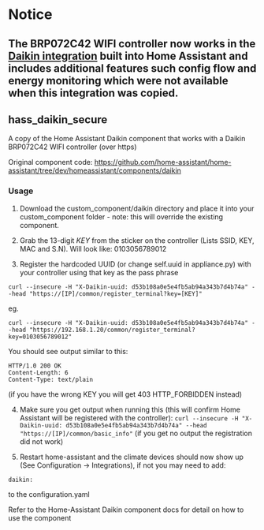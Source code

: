 
# Notice
The BRP072C42 WIFI controller now works in the [Daikin integration](https://www.home-assistant.io/integrations/daikin/) built into Home Assistant and includes additional features such config flow and energy monitoring which were not available when this integration was copied. 
--

## hass_daikin_secure
A copy of the Home Assistant Daikin component that works with a Daikin BRP072C42 WIFI controller (over https)

Original component code:
https://github.com/home-assistant/home-assistant/tree/dev/homeassistant/components/daikin

### Usage

1. Download the custom_component/daikin directory and place it into your custom_component folder - note: this will override the existing
component.

2. Grab the 13-digit *KEY* from the sticker on the controller (Lists SSID, KEY, MAC and S.N). Will look like: 0103056789012

3. Register the hardcoded UUID (or change self.uuid in appliance.py) with your controller using that key as the pass phrase
```
curl --insecure -H "X-Daikin-uuid: d53b108a0e5e4fb5ab94a343b7d4b74a" --head "https://[IP]/common/register_terminal?key=[KEY]"
```

eg.
```
curl --insecure -H "X-Daikin-uuid: d53b108a0e5e4fb5ab94a343b7d4b74a" --head "https://192.168.1.20/common/register_terminal?key=0103056789012"
```

You should see output similar to this:
```
HTTP/1.0 200 OK
Content-Length: 6
Content-Type: text/plain
```

(if you have the wrong KEY you will get 403 HTTP_FORBIDDEN instead)


4. Make sure you get output when running this (this will confirm Home Assistant will be registered with the controller):
``
curl --insecure -H "X-Daikin-uuid: d53b108a0e5e4fb5ab94a343b7d4b74a" --head "https://[IP]/common/basic_info"
``
(if you get no output the registration did not work)

5. Restart home-assistant and the climate devices should now show up (See Configuration -> Integrations), if not you may need to
  add:
```
daikin:
```
to the configuration.yaml

Refer to the Home-Assistant Daikin component docs for detail on how to use the component
